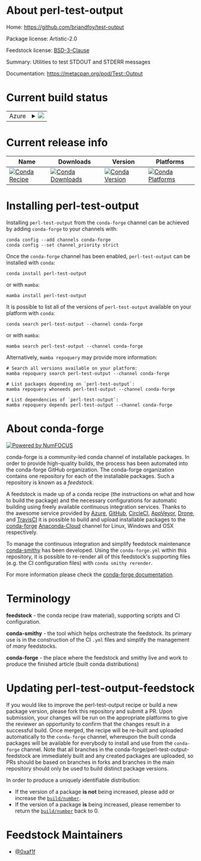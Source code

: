 About perl-test-output
======================

Home: https://github.com/briandfoy/test-output

Package license: Artistic-2.0

Feedstock license: [BSD-3-Clause](https://github.com/conda-forge/perl-test-output-feedstock/blob/main/LICENSE.txt)

Summary: Utilities to test STDOUT and STDERR messages

Documentation: https://metacpan.org/pod/Test::Output

Current build status
====================


<table>
    
  <tr>
    <td>Azure</td>
    <td>
      <details>
        <summary>
          <a href="https://dev.azure.com/conda-forge/feedstock-builds/_build/latest?definitionId=15143&branchName=main">
            <img src="https://dev.azure.com/conda-forge/feedstock-builds/_apis/build/status/perl-test-output-feedstock?branchName=main">
          </a>
        </summary>
        <table>
          <thead><tr><th>Variant</th><th>Status</th></tr></thead>
          <tbody><tr>
              <td>linux_64</td>
              <td>
                <a href="https://dev.azure.com/conda-forge/feedstock-builds/_build/latest?definitionId=15143&branchName=main">
                  <img src="https://dev.azure.com/conda-forge/feedstock-builds/_apis/build/status/perl-test-output-feedstock?branchName=main&jobName=linux&configuration=linux%20linux_64_" alt="variant">
                </a>
              </td>
            </tr><tr>
              <td>osx_64</td>
              <td>
                <a href="https://dev.azure.com/conda-forge/feedstock-builds/_build/latest?definitionId=15143&branchName=main">
                  <img src="https://dev.azure.com/conda-forge/feedstock-builds/_apis/build/status/perl-test-output-feedstock?branchName=main&jobName=osx&configuration=osx%20osx_64_" alt="variant">
                </a>
              </td>
            </tr><tr>
              <td>osx_arm64</td>
              <td>
                <a href="https://dev.azure.com/conda-forge/feedstock-builds/_build/latest?definitionId=15143&branchName=main">
                  <img src="https://dev.azure.com/conda-forge/feedstock-builds/_apis/build/status/perl-test-output-feedstock?branchName=main&jobName=osx&configuration=osx%20osx_arm64_" alt="variant">
                </a>
              </td>
            </tr>
          </tbody>
        </table>
      </details>
    </td>
  </tr>
</table>

Current release info
====================

| Name | Downloads | Version | Platforms |
| --- | --- | --- | --- |
| [![Conda Recipe](https://img.shields.io/badge/recipe-perl--test--output-green.svg)](https://anaconda.org/conda-forge/perl-test-output) | [![Conda Downloads](https://img.shields.io/conda/dn/conda-forge/perl-test-output.svg)](https://anaconda.org/conda-forge/perl-test-output) | [![Conda Version](https://img.shields.io/conda/vn/conda-forge/perl-test-output.svg)](https://anaconda.org/conda-forge/perl-test-output) | [![Conda Platforms](https://img.shields.io/conda/pn/conda-forge/perl-test-output.svg)](https://anaconda.org/conda-forge/perl-test-output) |

Installing perl-test-output
===========================

Installing `perl-test-output` from the `conda-forge` channel can be achieved by adding `conda-forge` to your channels with:

```
conda config --add channels conda-forge
conda config --set channel_priority strict
```

Once the `conda-forge` channel has been enabled, `perl-test-output` can be installed with `conda`:

```
conda install perl-test-output
```

or with `mamba`:

```
mamba install perl-test-output
```

It is possible to list all of the versions of `perl-test-output` available on your platform with `conda`:

```
conda search perl-test-output --channel conda-forge
```

or with `mamba`:

```
mamba search perl-test-output --channel conda-forge
```

Alternatively, `mamba repoquery` may provide more information:

```
# Search all versions available on your platform:
mamba repoquery search perl-test-output --channel conda-forge

# List packages depending on `perl-test-output`:
mamba repoquery whoneeds perl-test-output --channel conda-forge

# List dependencies of `perl-test-output`:
mamba repoquery depends perl-test-output --channel conda-forge
```


About conda-forge
=================

[![Powered by
NumFOCUS](https://img.shields.io/badge/powered%20by-NumFOCUS-orange.svg?style=flat&colorA=E1523D&colorB=007D8A)](https://numfocus.org)

conda-forge is a community-led conda channel of installable packages.
In order to provide high-quality builds, the process has been automated into the
conda-forge GitHub organization. The conda-forge organization contains one repository
for each of the installable packages. Such a repository is known as a *feedstock*.

A feedstock is made up of a conda recipe (the instructions on what and how to build
the package) and the necessary configurations for automatic building using freely
available continuous integration services. Thanks to the awesome service provided by
[Azure](https://azure.microsoft.com/en-us/services/devops/), [GitHub](https://github.com/),
[CircleCI](https://circleci.com/), [AppVeyor](https://www.appveyor.com/),
[Drone](https://cloud.drone.io/welcome), and [TravisCI](https://travis-ci.com/)
it is possible to build and upload installable packages to the
[conda-forge](https://anaconda.org/conda-forge) [Anaconda-Cloud](https://anaconda.org/)
channel for Linux, Windows and OSX respectively.

To manage the continuous integration and simplify feedstock maintenance
[conda-smithy](https://github.com/conda-forge/conda-smithy) has been developed.
Using the ``conda-forge.yml`` within this repository, it is possible to re-render all of
this feedstock's supporting files (e.g. the CI configuration files) with ``conda smithy rerender``.

For more information please check the [conda-forge documentation](https://conda-forge.org/docs/).

Terminology
===========

**feedstock** - the conda recipe (raw material), supporting scripts and CI configuration.

**conda-smithy** - the tool which helps orchestrate the feedstock.
                   Its primary use is in the construction of the CI ``.yml`` files
                   and simplify the management of *many* feedstocks.

**conda-forge** - the place where the feedstock and smithy live and work to
                  produce the finished article (built conda distributions)


Updating perl-test-output-feedstock
===================================

If you would like to improve the perl-test-output recipe or build a new
package version, please fork this repository and submit a PR. Upon submission,
your changes will be run on the appropriate platforms to give the reviewer an
opportunity to confirm that the changes result in a successful build. Once
merged, the recipe will be re-built and uploaded automatically to the
`conda-forge` channel, whereupon the built conda packages will be available for
everybody to install and use from the `conda-forge` channel.
Note that all branches in the conda-forge/perl-test-output-feedstock are
immediately built and any created packages are uploaded, so PRs should be based
on branches in forks and branches in the main repository should only be used to
build distinct package versions.

In order to produce a uniquely identifiable distribution:
 * If the version of a package **is not** being increased, please add or increase
   the [``build/number``](https://docs.conda.io/projects/conda-build/en/latest/resources/define-metadata.html#build-number-and-string).
 * If the version of a package **is** being increased, please remember to return
   the [``build/number``](https://docs.conda.io/projects/conda-build/en/latest/resources/define-metadata.html#build-number-and-string)
   back to 0.

Feedstock Maintainers
=====================

* [@0xaf1f](https://github.com/0xaf1f/)

